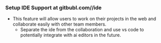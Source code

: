 ### Setup IDE Support at gitbubl.com/<username>/ide

- This feature will allow users to work on their projects in the web and collaborate easily with other team members. 
    - Separate the ide from the collaboration and use vs code to potentially integrate with ai editors in the future.